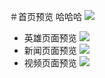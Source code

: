 ＃首页预览
哈哈哈
![](https://github.com/xiaoxiao5522/xiaoxiao/raw/master/images/readme_index.PNG)
* 英雄页面预览
![](https://github.com/xiaoxiao5522/xiaoxiao/raw/master/images/readme_heros.PNG)
* 新闻页面预览
![](https://github.com/xiaoxiao5522/xiaoxiao/raw/master/images/readme_news.PNG)
* 视频页面预览
![](https://github.com/xiaoxiao5522/xiaoxiao/raw/master/images/readme_video.PNG)



